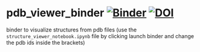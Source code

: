 # pdb_viewer_binder [![Binder](https://mybinder.org/badge_logo.svg)](https://mybinder.org/v2/gh/olgatsiouri1996/pdb_viewer_binder/main) [![DOI](https://zenodo.org/badge/DOI/10.5281/zenodo.4275068.svg)](https://doi.org/10.5281/zenodo.4275068)
binder to visualize structures from pdb files (use the `structure_viewer_notebook.ipynb` file by clicking launch binder and change the pdb ids inside the brackets)
